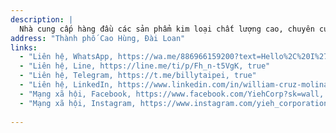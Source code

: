 ```yaml
---
description: |
  Nhà cung cấp hàng đầu các sản phẩm kim loại chất lượng cao, chuyên cung cấp nhiều loại vật liệu và hình thức khác nhau để đáp ứng các nhu cầu công nghiệp và thương mại đa dạng.
address: "Thành phố Cao Hùng, Đài Loan"
links:
  - "Liên hệ, WhatsApp, https://wa.me/886966159200?text=Hello%2C%20I%27m%20interested%20in%20learning%20more%20about%20your%20products, true"   
  - "Liên hệ, Line, https://line.me/ti/p/Fh_n-t5VgK, true" 
  - "Liên hệ, Telegram, https://t.me/billytaipei, true"
  - "Liên hệ, LinkedIn, https://www.linkedin.com/in/william-cruz-molina-39150347/, true"
  - "Mạng xã hội, Facebook, https://www.facebook.com/YiehCorp?sk=wall, true"
  - "Mạng xã hội, Instagram, https://www.instagram.com/yieh_corporation/, true"
  
---
```

